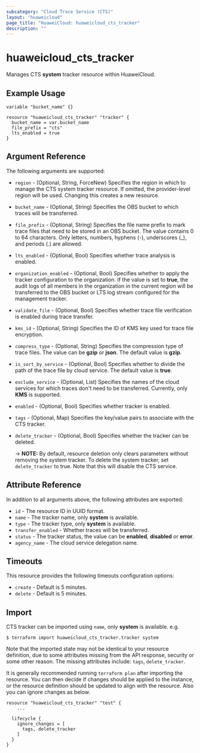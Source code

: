```yaml
---
subcategory: "Cloud Trace Service (CTS)"
layout: "huaweicloud"
page_title: "HuaweiCloud: huaweicloud_cts_tracker"
description: ""
---
```


# huaweicloud_cts_tracker

Manages CTS **system** tracker resource within HuaweiCloud.

## Example Usage

```hcl
variable "bucket_name" {}

resource "huaweicloud_cts_tracker" "tracker" {
  bucket_name = var.bucket_name
  file_prefix = "cts"
  lts_enabled = true
}
```

## Argument Reference

The following arguments are supported:

* `region` - (Optional, String, ForceNew) Specifies the region in which to manage the CTS system tracker resource.
  If omitted, the provider-level region will be used. Changing this creates a new resource.

* `bucket_name` - (Optional, String) Specifies the OBS bucket to which traces will be transferred.

* `file_prefix` - (Optional, String) Specifies the file name prefix to mark trace files that need to be stored
  in an OBS bucket. The value contains 0 to 64 characters. Only letters, numbers, hyphens (-), underscores (_),
  and periods (.) are allowed.

* `lts_enabled` - (Optional, Bool) Specifies whether trace analysis is enabled.

* `organization_enabled` - (Optional, Bool) Specifies whether to apply the tracker configuration to the organization.
  If the value is set to **true**, the audit logs of all members in the organization in the current region will be
  transferred to the OBS bucket or LTS log stream configured for the management tracker.

* `validate_file` - (Optional, Bool) Specifies whether trace file verification is enabled during trace transfer.

* `kms_id` - (Optional, String) Specifies the ID of KMS key used for trace file encryption.

* `compress_type` - (Optional, String) Specifies the compression type of trace files. The value can be
  **gzip** or **json**. The default value is **gzip**.

* `is_sort_by_service` - (Optional, Bool) Specifies whether to divide the path of the trace file by cloud service.
  The default value is **true**.

* `exclude_service` - (Optional, List) Specifies the names of the cloud services for which traces don't need to be transferred.
  Currently, only **KMS** is supported.

* `enabled` - (Optional, Bool) Specifies whether tracker is enabled.

* `tags` - (Optional, Map) Specifies the key/value pairs to associate with the CTS tracker.

* `delete_tracker` - (Optional, Bool) Specifies whether the tracker can be deleted.
  
  -> **NOTE:** By default, resource deletion only clears parameters without removing the system tracker.
  To delete the system tracker, set `delete_tracker` to true. Note that this will disable the CTS service.

## Attribute Reference

In addition to all arguments above, the following attributes are exported:

* `id` - The resource ID in UUID format.
* `name` - The tracker name, only **system** is available.
* `type` - The tracker type, only **system** is available.
* `transfer_enabled` - Whether traces will be transferred.
* `status` - The tracker status, the value can be **enabled**, **disabled** or **error**.
* `agency_name` - The cloud service delegation name.

## Timeouts

This resource provides the following timeouts configuration options:

* `create` - Default is 5 minutes.
* `delete` - Default is 5 minutes.

## Import

CTS tracker can be imported using `name`, only **system** is available. e.g.

```
$ terraform import huaweicloud_cts_tracker.tracker system
```

Note that the imported state may not be identical to your resource definition, due to some attributes missing from the
API response, security or some other reason. The missing attributes include: `tags`, `delete_tracker`.

It is generally recommended running `terraform plan` after importing the resource.
You can then decide if changes should be applied to the instance, or the resource definition should be updated to
align with the resource. Also you can ignore changes as below.

```hcl
resource "huaweicloud_cts_tracker" "test" {
    ...

  lifecycle {
    ignore_changes = [
      tags, delete_tracker
    ]
  }
}
```
